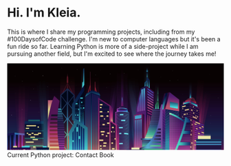 # Hi. I'm Kleia.
This is where I share my programming projects, including from my #100DaysofCode challenge.
I'm new to computer languages but it's been a fun ride so far. Learning Python is more of a side-project while I am pursuing another field, but I'm excited to see where the journey takes me!

![City Lights](https://github.com/HeyKleia/HeyKleia/blob/main/HeyKleia/Blob/github-banner.png)
Current Python project: Contact Book
<!--
**HeyKleia/HeyKleia** is a ✨ _special_ ✨ repository because its `README.md` (this file) appears on your GitHub profile.

Here are some ideas to get you started:

- 🔭 I’m currently working on ...
- 🌱 I’m currently learning ...
- 👯 I’m looking to collaborate on ...
- 🤔 I’m looking for help with ...
- 💬 Ask me about ...
- 📫 How to reach me: ...
- 😄 Pronouns: ...
- ⚡ Fun fact: ...
-->
